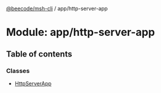 [@beecode/msh-cli](../README.md) / app/http-server-app

# Module: app/http-server-app

## Table of contents

### Classes

- [HttpServerApp](../classes/app_http_server_app.HttpServerApp.md)
